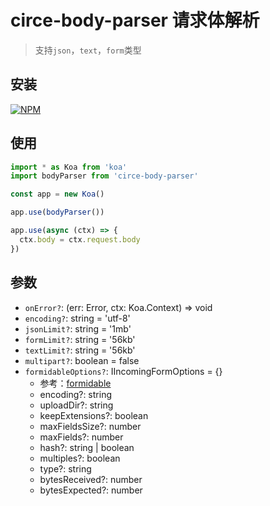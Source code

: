 # circe-body-parser 请求体解析

> 支持`json`，`text`，`form`类型

## 安装

[![NPM](https://nodei.co/npm/circe-body-parser.png?downloads=true)](https://nodei.co/npm/circe-body-parser/)

## 使用

```typescript
import * as Koa from 'koa'
import bodyParser from 'circe-body-parser'

const app = new Koa()

app.use(bodyParser())

app.use(async (ctx) => {
  ctx.body = ctx.request.body
})
```

## 参数

- `onError?`: (err: Error, ctx: Koa.Context) => void
- `encoding?`: string = 'utf-8'
- `jsonLimit?`: string = '1mb'
- `formLimit?`: string = '56kb'
- `textLimit?`: string = '56kb'
- `multipart?`: boolean = false
- `formidableOptions?`: IIncomingFormOptions = {}
  - 参考：[formidable](https://github.com/felixge/node-formidable)
  - encoding?: string
  - uploadDir?: string
  - keepExtensions?: boolean
  - maxFieldsSize?: number
  - maxFields?: number
  - hash?: string | boolean
  - multiples?: boolean
  - type?: string
  - bytesReceived?: number
  - bytesExpected?: number
